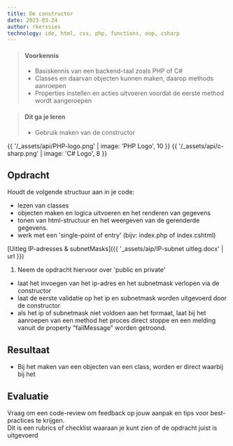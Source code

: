 ```yaml
---
title: De constructor
date: 2023-03-24
author: rkerssies
technology: ide, html, css, php, functions, oop, csharp
---
```



> #### Voorkennis
> * Basiskennis van een backend-taal zoals PHP of C#
> * Classes en daarvan objecten kunnen maken, daarop methods aanroepen
> * Properties instellen en acties uitvoeren voordat de eerste method wordt aangeroepen


> #### Dit ga je leren
> * Gebruik maken van de constructor

{{ '/_assets/api/PHP-logo.png' | image: 'PHP Logo', 10 }}
{{ '/_assets/api/c-sharp.png' | image: 'C# Logo', 8 }}


## Opdracht
Houdt de volgende structuur aan in je code:
* lezen van classes
* objecten maken en logica uitvoeren en het renderen van gegevens
* tonen van html-structuur en het weergeven van de gerenderde gegevens.
* werk met een 'single-point of entry' (bijv: index.php of index.cshtml)

[Uitleg IP-adresses & subnetMasks]({{ '_assets/aip/IP-subnet uitleg.docx' | url }})

1. Neem de opdracht hiervoor over 'public en private'
* laat het invoegen van het ip-adres en het subnetmask verlopen via de constructor
* laat de eerste validatie op het ip en subnetmask worden uitgevoerd door de constructor
* als het ip of subnetmask niet voldoen aan het formaat, laat bij het aanroepen van een method het proces direct stoppe
  en een melding vanuit de property "failMessage" worden getroond.

## Resultaat
* Bij het maken van een objecten van een class, worden er direct  waarbij bij het

## Evaluatie
Vraag om een code-review om feedback op jouw aanpak en tips voor best-practices te krijgen.<br>
Dit is een rubrics of checklist waaraan je kunt zien of de opdracht juist is uitgevoerd

